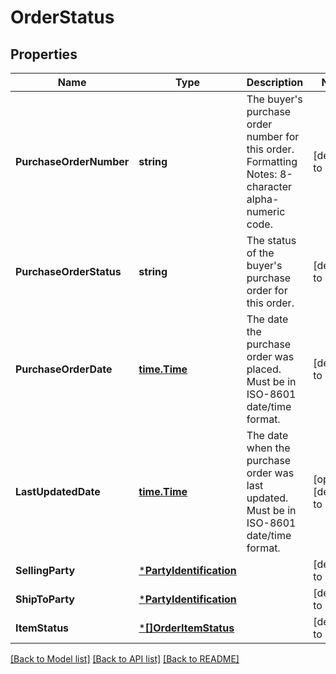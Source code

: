 # OrderStatus

## Properties
Name | Type | Description | Notes
------------ | ------------- | ------------- | -------------
**PurchaseOrderNumber** | **string** | The buyer&#x27;s purchase order number for this order. Formatting Notes: 8-character alpha-numeric code. | [default to null]
**PurchaseOrderStatus** | **string** | The status of the buyer&#x27;s purchase order for this order. | [default to null]
**PurchaseOrderDate** | [**time.Time**](time.Time.md) | The date the purchase order was placed. Must be in ISO-8601 date/time format. | [default to null]
**LastUpdatedDate** | [**time.Time**](time.Time.md) | The date when the purchase order was last updated. Must be in ISO-8601 date/time format. | [optional] [default to null]
**SellingParty** | [***PartyIdentification**](PartyIdentification.md) |  | [default to null]
**ShipToParty** | [***PartyIdentification**](PartyIdentification.md) |  | [default to null]
**ItemStatus** | [***[]OrderItemStatus**](array.md) |  | [default to null]

[[Back to Model list]](../README.md#documentation-for-models) [[Back to API list]](../README.md#documentation-for-api-endpoints) [[Back to README]](../README.md)

